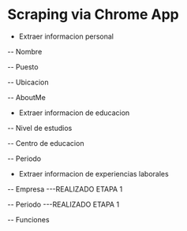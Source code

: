 # Scraping via Chrome App


- Extraer informacion personal

-- Nombre

-- Puesto

-- Ubicacion

-- AboutMe

- Extraer informacion de educacion

-- Nivel de estudios

-- Centro de educacion 

-- Periodo  
 
- Extraer informacion de experiencias laborales

-- Empresa    ---REALIZADO ETAPA 1

-- Periodo  ---REALIZADO ETAPA 1

-- Funciones   
